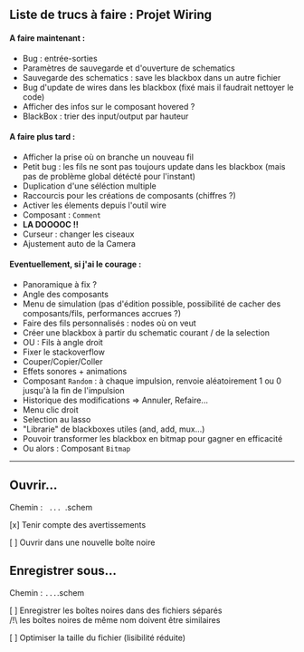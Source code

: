 ## Liste de trucs à faire : Projet Wiring

#### A faire maintenant :
* Bug : entrée-sorties
* Paramètres de sauvegarde et d'ouverture de schematics
* Sauvegarde des schematics : save les blackbox dans un autre fichier
* Bug d'update de wires dans les blackbox (fixé mais il faudrait nettoyer le code)
* Afficher des infos sur le composant hovered ?
* BlackBox : trier des input/output par hauteur

#### A faire plus tard :
* Afficher la prise où on branche un nouveau fil
* Petit bug : les fils ne sont pas toujours update dans les blackbox (mais pas de problème global détécté pour l'instant)
* Duplication d'une séléction multiple
* Raccourcis pour les créations de composants (chiffres ?)
* Activer les élements depuis l'outil wire
* Composant : `Comment`
* **LA DOOOOC !!**
* Curseur : changer les ciseaux
* Ajustement auto de la Camera

#### Eventuellement, si j'ai le courage :
* Panoramique à fix ?
* Angle des composants
* Menu de simulation (pas d'édition possible, possibilité de cacher des composants/fils, performances accrues ?)
* Faire des fils personnalisés : nodes où on veut
* Créer une blackbox à partir du schematic courant / de la selection
* OU : Fils à angle droit
* Fixer le stackoverflow
* Couper/Copier/Coller
* Effets sonores + animations
* Composant `Random` : à chaque impulsion, renvoie  aléatoirement 1 ou 0 jusqu'à la fin de l'impulsion
* Historique des modifications => Annuler, Refaire...
* Menu clic droit
* Selection au lasso
* "Librarie" de blackboxes utiles (and, add, mux...)
* Pouvoir transformer les blackbox en bitmap pour gagner en efficacité
* Ou alors : Composant `Bitmap`

---

## Ouvrir...

Chemin : `  ...  `.schem

[x] Tenir compte des avertissements

[ ] Ouvrir dans une nouvelle boîte noire

## Enregistrer sous...
Chemin : ` ... `.schem

[ ] Enregistrer les boîtes noires dans des fichiers séparés <br/>
/!\ les boîtes noires de même nom doivent être similaires

[ ] Optimiser la taille du fichier (lisibilité réduite)
